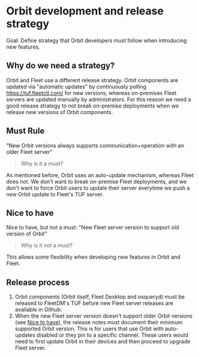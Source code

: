 # Orbit development and release strategy

Goal: Define strategy that Orbit developers must follow when introducing new features.

## Why do we need a strategy?

Orbit and Fleet use a different release strategy. Orbit components are updated via "automatic updates" by continuously polling https://tuf.fleetctl.com/ for new versions, whereas on-premises Fleet servers are updated manually by administrators.
For this reason we need a good release strategy to not break on-premise deployments when we release new versions of Orbit components.

## Must Rule

"New Orbit versions always supports communication+operation with an older Fleet server"

> Why is it a must?

As mentioned before, Orbit uses an auto-update mechanism, whereas Fleet does not.
We don't want to break on-premise Fleet deployments, and we don't want to force Orbit users to update their server everytime we push a new Orbit update to Fleet's TUF server.

## Nice to have

Nice to have, but not a must: "New Fleet server version to support old version of Orbit"

> Why is it not a must?

This allows some flexibility when developing new features in Orbit and Fleet.

## Release process

1. Orbit components (Orbit itself, Fleet Desktop and osqueryd) must be released to FleetDM's TUF before new Fleet server releases are available in Github.
2. When the new Fleet server version doesn't support older Orbit versions (see [Nice to have](#nice-to-have)), the release notes must document their minimum supported Orbit version. This is for users that use Orbit with auto-updates disabled or they pin to a specific channel. These users would need to first update Orbit in their devices and then proceed to upgrade Fleet server.

<meta name="pageOrderInSection" value="1200">
<meta name="description" value="An outline of the strategy that developers must follow when introducing new features to fleetd.">